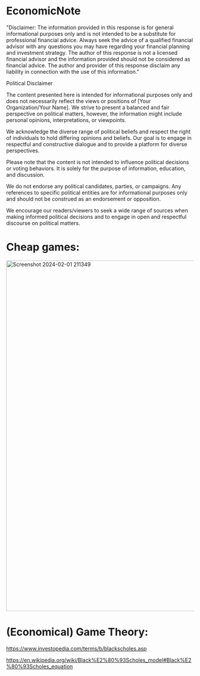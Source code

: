 # EconomicNote

"Disclaimer: The information provided in this response is for general informational purposes only and is not intended to be a substitute for professional financial advice. Always seek the advice of a qualified financial advisor with any questions you may have regarding your financial planning and investment strategy. The author of this response is not a licensed financial advisor and the information provided should not be considered as financial advice. The author and provider of this response disclaim any liability in connection with the use of this information."

Political Disclaimer

The content presented here is intended for informational purposes only and does not necessarily reflect the views or positions of [Your Organization/Your Name]. We strive to present a balanced and fair perspective on political matters, however, the information might include personal opinions, interpretations, or viewpoints.

We acknowledge the diverse range of political beliefs and respect the right of individuals to hold differing opinions and beliefs. Our goal is to engage in respectful and constructive dialogue and to provide a platform for diverse perspectives.

Please note that the content is not intended to influence political decisions or voting behaviors. It is solely for the purpose of information, education, and discussion.

We do not endorse any political candidates, parties, or campaigns. Any references to specific political entities are for informational purposes only and should not be construed as an endorsement or opposition.

We encourage our readers/viewers to seek a wide range of sources when making informed political decisions and to engage in open and respectful discourse on political matters.

# Cheap games:

<img width="943" alt="Screenshot 2024-02-01 211349" src="https://github.com/ewdlop/EconomicFinanceNote/assets/25368970/0eba77b7-b84f-4d1d-a3b8-16076a518535">

# (Economical) Game Theory:

https://www.investopedia.com/terms/b/blackscholes.asp

https://en.wikipedia.org/wiki/Black%E2%80%93Scholes_model#Black%E2%80%93Scholes_equation
